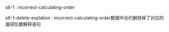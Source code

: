 s6-1 : incorrect-calculating-order

s6-1-delete-explation : incorrect-calculating-order数据中合约删除掉了对应的漏洞位置解释语句
